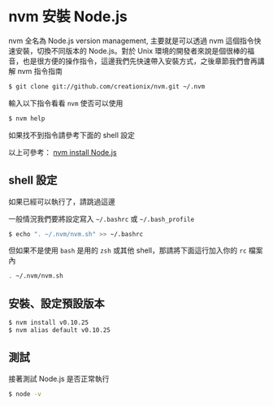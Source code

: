 # nvm 安裝 Node.js

nvm 全名為 Node.js version management, 主要就是可以透過 nvm 這個指令快速安裝，切換不同版本的 Node.js。對於 Unix 環境的開發者來說是個很棒的福音，也是很方便的操作指令，這邊我們先快速帶入安裝方式，之後章節我們會再講解 nvm 指令指南

```bash
$ git clone git://github.com/creationix/nvm.git ~/.nvm
```

輸入以下指令看看 `nvm` 使否可以使用

```bash
$ nvm help
```

如果找不到指令請參考下面的 shell 設定

以上可參考： [nvm install Node.js](http://dreamerslab.com/blog/tw/how-to-setup-a-node-js-development-environment-on-ubuntu-11-04/)

## shell 設定

如果已經可以執行了，請跳過這邊

一般情況我們要將設定寫入 `~/.bashrc` 或 `~/.bash_profile`

```bash
$ echo ". ~/.nvm/nvm.sh" >> ~/.bashrc
```

但如果不是使用 `bash` 是用的 `zsh` 或其他 shell，那請將下面這行加入你的 `rc` 檔案內

```bash
. ~/.nvm/nvm.sh
```

## 安裝、設定預設版本

```bash
$ nvm install v0.10.25
$ nvm alias default v0.10.25
```

## 測試

接著測試 Node.js 是否正常執行

```bash
$ node -v
```
